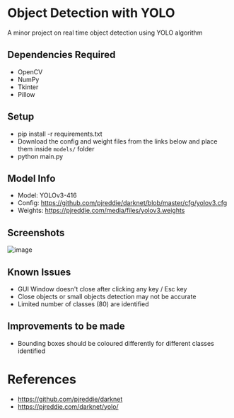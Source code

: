 # Object Detection with YOLO

A minor project on real time object detection using YOLO algorithm

## Dependencies Required

-   OpenCV
-   NumPy
-   Tkinter
-   Pillow

## Setup

-   pip install -r requirements.txt
-   Download the config and weight files from the links below and place them inside `models/` folder
-   python main.py

## Model Info

-   Model: YOLOv3-416
-   Config: https://github.com/pjreddie/darknet/blob/master/cfg/yolov3.cfg
-   Weights: https://pjreddie.com/media/files/yolov3.weights

## Screenshots
![image](https://user-images.githubusercontent.com/91245898/208859393-9813086c-a9c2-43a4-b6d0-cdacfb50bde1.png)

## Known Issues

-   GUI Window doesn't close after clicking any key / Esc key
-   Close objects or small objects detection may not be accurate
-   Limited number of classes (80) are identified

## Improvements to be made

-   Bounding boxes should be coloured differently for different classes identified

# References

-   https://github.com/pjreddie/darknet
-   https://pjreddie.com/darknet/yolo/
